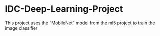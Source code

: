 # IDC-Deep-Learning-Project
This project uses the “MobileNet” model from the ml5 project to train the image classifier
